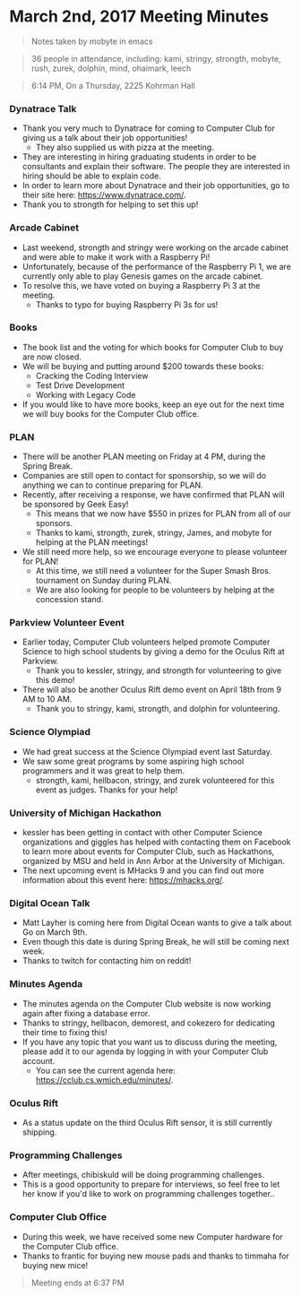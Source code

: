 # March 2nd, 2017 Meeting Minutes
> Notes taken by mobyte in emacs

> 36 people in attendance, including: kami, stringy, strongth, mobyte, rush, zurek, dolphin, mind, ohaimark, leech

> 6:14 PM, On a Thursday, 2225 Kohrman Hall

### Dynatrace Talk
- Thank you very much to Dynatrace for coming to Computer Club for giving us a talk about their job opportunities!
  - They also supplied us with pizza at the meeting.
- They are interesting in hiring graduating students in order to be consultants and explain their software. The people they are interested in hiring should be able to explain code.
- In order to learn more about Dynatrace and their job opportunities, go to their site here: https://www.dynatrace.com/.
- Thank you to strongth for helping to set this up!

### Arcade Cabinet
- Last weekend, strongth and stringy were working on the arcade cabinet and were able to make it work with a Raspberry Pi!
- Unfortunately, because of the performance of the Raspberry Pi 1, we are currently only able to play Genesis games on the arcade cabinet.
- To resolve this, we have voted on buying a Raspberry Pi 3 at the meeting.
  - Thanks to typo for buying Raspberry Pi 3s for us!

### Books
- The book list and the voting for which books for Computer Club to buy are now closed.
- We will be buying and putting around $200 towards these books:
  - Cracking the Coding Interview
  - Test Drive Development
  - Working with Legacy Code
- If you would like to have more books, keep an eye out for the next time we will buy books for the Computer Club office.

### PLAN
- There will be another PLAN meeting on Friday at 4 PM, during the Spring Break.
- Companies are still open to contact for sponsorship, so we will do anything we can to continue preparing for PLAN.
- Recently, after receiving a response, we have confirmed that PLAN will be sponsored by Geek Easy!
  - This means that we now have $550 in prizes for PLAN from all of our sponsors.
  - Thanks to kami, strongth, zurek, stringy, James, and mobyte for helping at the PLAN meetings!
- We still need more help, so we encourage everyone to please volunteer for PLAN!
  - At this time, we still need a volunteer for the Super Smash Bros. tournament on Sunday during PLAN.
  - We are also looking for people to be volunteers by helping at the concession stand.

### Parkview Volunteer Event
- Earlier today, Computer Club volunteers helped promote Computer Science to high school students by giving a demo for the Oculus Rift at Parkview.
  - Thank you to kessler, stringy, and strongth for volunteering to give this demo!
- There will also be another Oculus Rift demo event on April 18th from 9 AM to 10 AM.
  - Thank you to stringy, kami, strongth, and dolphin for volunteering.

### Science Olympiad
- We had great success at the Science Olympiad event last Saturday.
- We saw some great programs by some aspiring high school programmers and it was great to help them.
  - strongth, kami, hellbacon, stringy, and zurek volunteered for this event as judges. Thanks for your help!

### University of Michigan Hackathon
- kessler has been getting in contact with other Computer Science organizations and giggles has helped with contacting them on Facebook to learn more about events for Computer Club, such as Hackathons, organized by MSU and held in Ann Arbor at the University of Michigan.
- The next upcoming event is MHacks 9 and you can find out more information about this event here: https://mhacks.org/.

### Digital Ocean Talk
- Matt Layher is coming here from Digital Ocean wants to give a talk about Go on March 9th.
- Even though this date is during Spring Break, he will still be coming next week.
- Thanks to twitch for contacting him on reddit!

### Minutes Agenda
- The minutes agenda on the Computer Club website is now working again after fixing a database error.
- Thanks to stringy, hellbacon, demorest, and cokezero for dedicating their time to fixing this!
- If you have any topic that you want us to discuss during the meeting, please add it to our agenda by logging in with your Computer Club account.
  - You can see the current agenda here: https://cclub.cs.wmich.edu/minutes/.

### Oculus Rift
- As a status update on the third Oculus Rift sensor, it is still currently shipping.

### Programming Challenges
- After meetings, chibiskuld will be doing programming challenges.
- This is a good opportunity to prepare for interviews, so feel free to let her know if you'd like to work on programming challenges together..

### Computer Club Office
- During this week, we have received some new Computer hardware for the Computer Club office.
- Thanks to frantic for buying new mouse pads and thanks to timmaha for buying new mice!

> Meeting ends at 6:37 PM
